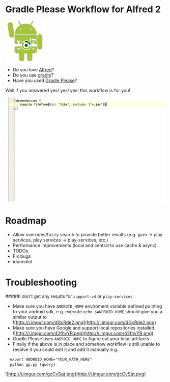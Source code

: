 Gradle Please Workflow for Alfred 2
===================================

![Gradle Android icon](icon.png)

- Do you love [Alfred](http://www.alfredapp.com/)?
- Do you use [gradle](http://www.gradle.org/)?
- Have you used [Gradle Please](http://gradleplease.appspot.com/)?

Well if you answered yes! yes! yes! this workflow is for you!

![Gradle Please Workflow demo](demo.gif)

Roadmap
=======
- Allow overrides/fuzzy search to provide better results (e.g. gcm -> play services, play services -> play-services, etc.)
- Performance improvements (local and central to use cache & async)
- TODOs
- Fix bugs
- idunnolol

Troubleshooting
===============
#####I don't get any results for `support-v4` or `play-services`.
  - Make sure you have `ANDROID_HOME` enviroment variable defined pointing to your android sdk, e.g. execute `echo $ANDROID_HOME` should give you a similar output to<br/>![http://i.imgur.com/dGcRde2.png](http://i.imgur.com/dGcRde2.png)
  - Make sure you have Google and support local repositories installed<br/>![http://i.imgur.com/42fhvYR.png](http://i.imgur.com/42fhvYR.png)
  - Gradle Please uses `ANDROID_HOME` to figure out your local artifacts
  - Finally if the above is in place and somehow workflow is still unable to resolve it you could edit it and add it manually e.g.
```
  export ANDROID_HOME="YOUR_PATH_HERE"
  python gp.py {query}
```
![http://i.imgur.com/gcCvSqt.png](http://i.imgur.com/gcCvSqt.png)
